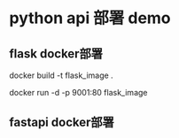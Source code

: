 # python api 部署 demo

## flask docker部署

docker build -t  flask_image .

docker run -d -p 9001:80  flask_image


## fastapi docker部署
